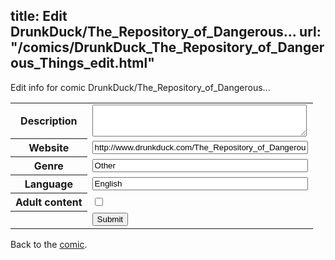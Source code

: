 title: Edit DrunkDuck/The_Repository_of_Dangerous...
url: "/comics/DrunkDuck_The_Repository_of_Dangerous_Things_edit.html"
---
Edit info for comic DrunkDuck/The_Repository_of_Dangerous...

<form name="comic" action="http://gaepostmail.appspot.com/comic/" method="post">
<table class="comicinfo">
<tr>
<th>Description</th><td><textarea name="description" cols="40" rows="3"></textarea></td>
</tr>
<tr>
<th>Website</th><td><input type="text" name="url" value="http://www.drunkduck.com/The_Repository_of_Dangerous_Things/" size="40"/></td>
</tr>
<tr>
<th>Genre</th><td><input type="text" name="genre" value="Other" size="40"/></td>
</tr>
<tr>
<th>Language</th><td><input type="text" name="language" value="English" size="40"/></td>
</tr>
<tr>
<th>Adult content</th><td><input type="checkbox" name="adult" value="adult" /></td>
</tr>
<tr>
<th></th><td>
<input type="hidden" name="comic" value="DrunkDuck_The_Repository_of_Dangerous_Things" />
<input type="submit" name="submit" value="Submit" />
</td>
</tr>
</table>
</form>

Back to the [comic](DrunkDuck_The_Repository_of_Dangerous_Things.html).
